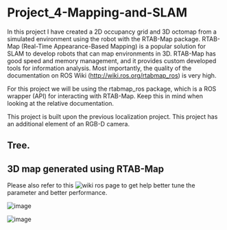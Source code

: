 # Project_4-Mapping-and-SLAM
 
In this project I have created a 2D occupancy grid and 3D octomap from a simulated environment using the robot with the RTAB-Map package. RTAB-Map (Real-Time Appearance-Based Mapping) is a popular solution for SLAM to develop robots that can map environments in 3D. RTAB-Map has good speed and memory management, and it provides custom developed tools for information analysis. Most importantly, the quality of the documentation on ROS Wiki (http://wiki.ros.org/rtabmap_ros) is very high. 

For this project we will be using the rtabmap_ros package, which is a ROS wrapper (API) for interacting with RTAB-Map. Keep this in mind when looking at the relative documentation.

This project is built upon the previous localization project. This project has an additional element of an RGB-D camera.

## Tree.


## 3D map generated using RTAB-Map
Please also refer to this ![wiki ros page](http://wiki.ros.org/rtabmap_ros/Tutorials/Advanced%20Parameter%20Tuning) to get help better tune the parameter and better performance.

![image](https://github.com/Bebil-P/Project_4-Mapping-and-SLAM/assets/109389468/13e69cfe-1827-4dab-86e4-10e7dd13eb1e)

![image](https://github.com/Bebil-P/Project_4-Mapping-and-SLAM/assets/109389468/cea380a3-1f8a-487f-a917-abadb058c530)
